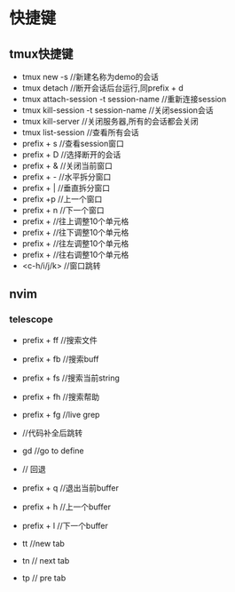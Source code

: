 # 快捷键
## tmux快捷键
* tmux new -s //新建名称为demo的会话
* tmux detach //断开会话后台运行,同prefix + d
* tmux attach-session -t session-name //重新连接session
* tmux kill-session -t session-name //关闭session会话
* tmux kill-server //关闭服务器,所有的会话都会关闭
* tmux list-session //查看所有会话
* prefix + s //查看session窗口
* prefix + D //选择断开的会话
* prefix + & //关闭当前窗口
* prefix + - //水平拆分窗口
* prefix + | //垂直拆分窗口
* prefix +p //上一个窗口
* prefix + n //下一个窗口
* prefix + <c-k> //往上调整10个单元格
* prefix + <c-j> //往下调整10个单元格
* prefix + <c-h> //往左调整10个单元格
* prefix + <c-l> //往右调整10个单元格
* <c-h/i/j/k> //窗口跳转


## nvim
### telescope
* prefix + ff //搜索文件
* prefix + fb //搜索buff
* prefix + fs //搜索当前string
* prefix + fh //搜索帮助
* prefix + fg //live grep

* <c-j> //代码补全后跳转
* gd //go to define
* <c-o> // 回退

* prefix + q //退出当前buffer
* prefix + h //上一个buffer
* prefix + l //下一个buffer

* tt //new tab
* tn // next tab
* tp // pre tab

